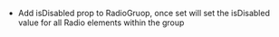 - Add isDisabled prop to RadioGruop, once set will set the isDisabled value for all Radio elements within the group